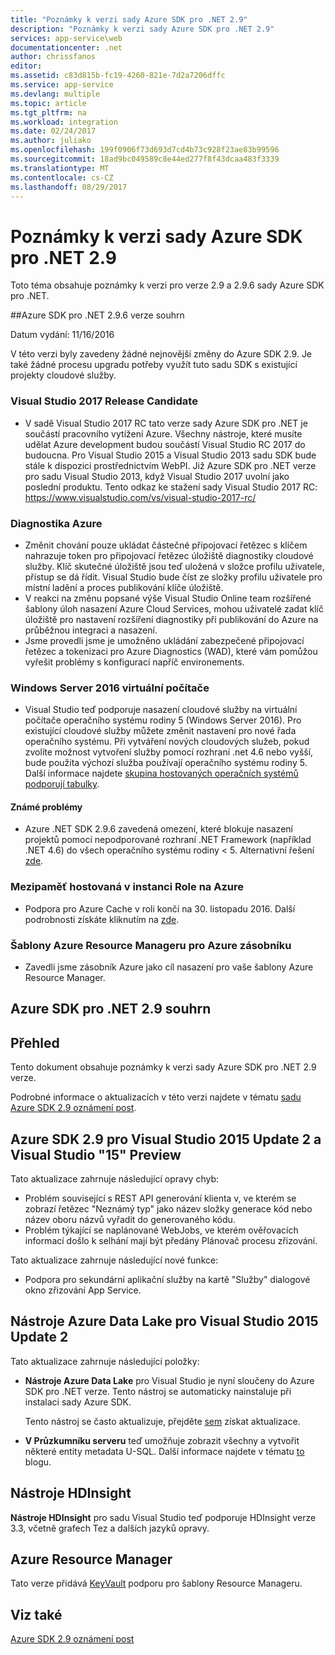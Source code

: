 ```yaml
---
title: "Poznámky k verzi sady Azure SDK pro .NET 2.9"
description: "Poznámky k verzi sady Azure SDK pro .NET 2.9"
services: app-service\web
documentationcenter: .net
author: chrissfanos
editor: 
ms.assetid: c83d815b-fc19-4260-821e-7d2a7206dffc
ms.service: app-service
ms.devlang: multiple
ms.topic: article
ms.tgt_pltfrm: na
ms.workload: integration
ms.date: 02/24/2017
ms.author: juliako
ms.openlocfilehash: 199f0906f73d693d7cd4b73c928f23ae83b99596
ms.sourcegitcommit: 18ad9bc049589c8e44ed277f8f43dcaa483f3339
ms.translationtype: MT
ms.contentlocale: cs-CZ
ms.lasthandoff: 08/29/2017
---
```

# <a name="azure-sdk-for-net-29-release-notes"></a>Poznámky k verzi sady Azure SDK pro .NET 2.9

Toto téma obsahuje poznámky k verzi pro verze 2.9 a 2.9.6 sady Azure SDK pro .NET.

##<a name="azure-sdk-for-net-296-release-summary"></a>Azure SDK pro .NET 2.9.6 verze souhrn

Datum vydání: 11/16/2016
 
V této verzi byly zavedeny žádné nejnovější změny do Azure SDK 2.9. Je také žádné procesu upgradu potřeby využít tuto sadu SDK s existující projekty cloudové služby.

### <a name="visual-studio-2017-release-candidate"></a>Visual Studio 2017 Release Candidate

- V sadě Visual Studio 2017 RC tato verze sady Azure SDK pro .NET je součástí pracovního vytížení Azure. Všechny nástroje, které musíte udělat Azure development budou součástí Visual Studio RC 2017 do budoucna. Pro Visual Studio 2015 a Visual Studio 2013 sadu SDK bude stále k dispozici prostřednictvím WebPI. Již Azure SDK pro .NET verze pro sadu Visual Studio 2013, když Visual Studio 2017 uvolní jako poslední produktu. Tento odkaz ke stažení sady Visual Studio 2017 RC: https://www.visualstudio.com/vs/visual-studio-2017-rc/

### <a name="azure-diagnostics"></a>Diagnostika Azure

- Změnit chování pouze ukládat částečné připojovací řetězec s klíčem nahrazuje token pro připojovací řetězec úložiště diagnostiky cloudové služby. Klíč skutečné úložiště jsou teď uložená v složce profilu uživatele, přístup se dá řídit. Visual Studio bude číst ze složky profilu uživatele pro místní ladění a proces publikování klíče úložiště. 
- V reakci na změnu popsané výše Visual Studio Online team rozšířené šablony úloh nasazení Azure Cloud Services, mohou uživatelé zadat klíč úložiště pro nastavení rozšíření diagnostiky při publikování do Azure na průběžnou integraci a nasazení.
- Jsme provedli jsme je umožněno ukládání zabezpečené připojovací řetězec a tokenizaci pro Azure Diagnostics (WAD), které vám pomůžou vyřešit problémy s konfigurací napříč environements.
 
### <a name="windows-server-2016-virtual-machines"></a>Windows Server 2016 virtuální počítače

- Visual Studio teď podporuje nasazení cloudové služby na virtuální počítače operačního systému rodiny 5 (Windows Server 2016). Pro existující cloudové služby můžete změnit nastavení pro nové řada operačního systému. Při vytváření nových cloudových služeb, pokud zvolíte možnost vytvoření služby pomocí rozhraní .net 4.6 nebo vyšší, bude použita výchozí služba používají operačního systému rodiny 5.  Další informace najdete [skupina hostovaných operačních systémů podporují tabulky](https://azure.microsoft.com/en-us/documentation/articles/cloud-services-guestos-update-matrix/).

#### <a name="known-issues"></a>Známé problémy

- Azure .NET SDK 2.9.6 zavedená omezení, které blokuje nasazení projektů pomocí nepodporované rozhraní .NET Framework (například .NET 4.6) do všech operačního systému rodiny < 5. Alternativní řešení [zde](https://github.com/MicrosoftDocs/azure-cloud-services-files/tree/master/Azure%20Targets%20SDK%202.9).

 
### <a name="azure-in-role-cache"></a>Mezipaměť hostovaná v instanci Role na Azure 

- Podpora pro Azure Cache v roli končí na 30. listopadu 2016. Další podrobnosti získáte kliknutím na [zde](https://azure.microsoft.com/en-us/blog/azure-managed-cache-and-in-role-cache-services-to-be-retired-on-11-30-2016/).

### <a name="azure-resource-manager-templates-for-azure-stack"></a>Šablony Azure Resource Manageru pro Azure zásobníku

- Zavedli jsme zásobník Azure jako cíl nasazení pro vaše šablony Azure Resource Manager.


## <a name="azure-sdk-for-net-29-summary"></a>Azure SDK pro .NET 2.9 souhrn

## <a name="overview"></a>Přehled
Tento dokument obsahuje poznámky k verzi sady Azure SDK pro .NET 2.9 verze. 

Podrobné informace o aktualizacích v této verzi najdete v tématu [sadu Azure SDK 2.9 oznámení post](https://azure.microsoft.com/blog/announcing-visual-studio-azure-tools-and-sdk-2-9/).

## <a name="azure-sdk-29-for-visual-studio-2015-update-2-and-visual-studio-15-preview"></a>Azure SDK 2.9 pro Visual Studio 2015 Update 2 a Visual Studio "15" Preview
Tato aktualizace zahrnuje následující opravy chyb:

* Problém související s REST API generování klienta v, ve kterém se zobrazí řetězec "Neznámý typ" jako název složky generace kód nebo název oboru názvů vyřadit do generovaného kódu.
* Problém týkající se naplánované WebJobs, ve kterém ověřovacích informací došlo k selhání mají být předány Plánovač procesu zřizování.

Tato aktualizace zahrnuje následující nové funkce:

* Podpora pro sekundární aplikační služby na kartě "Služby" dialogové okno zřizování App Service. 

## <a name="azure-data-lake-tools-for-visual-studio-2015-update-2"></a>Nástroje Azure Data Lake pro Visual Studio 2015 Update 2
Tato aktualizace zahrnuje následující položky:

* **Nástroje Azure Data Lake** pro Visual Studio je nyní sloučeny do Azure SDK pro .NET verze. Tento nástroj se automaticky nainstaluje při instalaci sady Azure SDK. 
  
    Tento nástroj se často aktualizuje, přejděte [sem](http://aka.ms/datalaketool) získat aktualizace.
* **V Průzkumníku serveru** teď umožňuje zobrazit všechny a vytvořit některé entity metadata U-SQL. Další informace najdete v tématu [to](https://azure.microsoft.com/documentation/services/data-lake-analytics/) blogu.

## <a name="hdinsight-tools"></a>Nástroje HDInsight
**Nástroje HDInsight** pro sadu Visual Studio teď podporuje HDInsight verze 3.3, včetně grafech Tez a dalších jazyků opravy.

## <a name="azure-resource-manager"></a>Azure Resource Manager
Tato verze přidává [KeyVault](../azure-resource-manager/resource-manager-keyvault-parameter.md) podporu pro šablony Resource Manageru.

## <a name="see-also"></a>Viz také
[Azure SDK 2.9 oznámení post](https://azure.microsoft.com/blog/announcing-visual-studio-azure-tools-and-sdk-2-9/)

